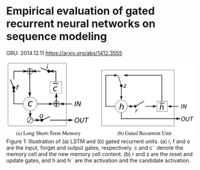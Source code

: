 # Empirical evaluation of gated recurrent neural networks on sequence modeling
GRU: 2014.12.11 https://arxiv.org/abs/1412.3555


![Figure 1: Illustration of (a) LSTM and (b) gated recurrent units.](../images/gru/fig_1.png)<br/>
Figure 1: Illustration of (a) LSTM and (b) gated recurrent units. (a) i, f and o are the input, forget and output gates, respectively. c and c˜ denote the memory cell and the new memory cell content. (b) r and z are the reset and update gates, and h and h˜ are the activation and the candidate activation.